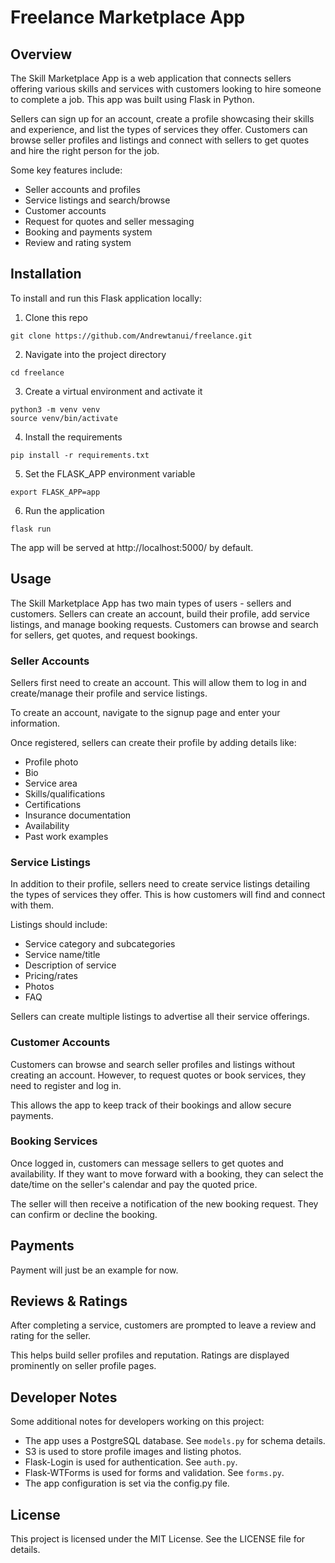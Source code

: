 # Freelance Marketplace App

## Overview

The Skill Marketplace App is a web application that connects sellers offering various skills and services with customers looking to hire someone to complete a job. This app was built using Flask in Python. 

Sellers can sign up for an account, create a profile showcasing their skills and experience, and list the types of services they offer. Customers can browse seller profiles and listings and connect with sellers to get quotes and hire the right person for the job.

Some key features include:

- Seller accounts and profiles
- Service listings and search/browse 
- Customer accounts
- Request for quotes and seller messaging
- Booking and payments system
- Review and rating system

## Installation

To install and run this Flask application locally:

1. Clone this repo
```
git clone https://github.com/Andrewtanui/freelance.git
```

2. Navigate into the project directory
```
cd freelance
```

3. Create a virtual environment and activate it
```
python3 -m venv venv
source venv/bin/activate
```

4. Install the requirements
```
pip install -r requirements.txt
```

5. Set the FLASK_APP environment variable
```
export FLASK_APP=app
```

6. Run the application
```
flask run
```

The app will be served at http://localhost:5000/ by default.

## Usage

The Skill Marketplace App has two main types of users - sellers and customers. Sellers can create an account, build their profile, add service listings, and manage booking requests. Customers can browse and search for sellers, get quotes, and request bookings.

### Seller Accounts

Sellers first need to create an account. This will allow them to log in and create/manage their profile and service listings.

To create an account, navigate to the signup page and enter your information.

Once registered, sellers can create their profile by adding details like:
- Profile photo
- Bio 
- Service area
- Skills/qualifications
- Certifications
- Insurance documentation
- Availability
- Past work examples

### Service Listings

In addition to their profile, sellers need to create service listings detailing the types of services they offer. This is how customers will find and connect with them.

Listings should include:
- Service category and subcategories
- Service name/title 
- Description of service
- Pricing/rates
- Photos
- FAQ

Sellers can create multiple listings to advertise all their service offerings.

### Customer Accounts

Customers can browse and search seller profiles and listings without creating an account. However, to request quotes or book services, they need to register and log in.

This allows the app to keep track of their bookings and allow secure payments.

### Booking Services

Once logged in, customers can message sellers to get quotes and availability. If they want to move forward with a booking, they can select the date/time on the seller's calendar and pay the quoted price.

The seller will then receive a notification of the new booking request. They can confirm or decline the booking.

## Payments

Payment will just be an example for now.

## Reviews & Ratings

After completing a service, customers are prompted to leave a review and rating for the seller.

This helps build seller profiles and reputation. Ratings are displayed prominently on seller profile pages.

## Developer Notes

Some additional notes for developers working on this project:

- The app uses a PostgreSQL database. See `models.py` for schema details.
- S3 is used to store profile images and listing photos.
- Flask-Login is used for authentication. See `auth.py`.
- Flask-WTForms is used for forms and validation. See `forms.py`.
- The app configuration is set via the config.py file.

## License

This project is licensed under the MIT License. See the LICENSE file for details.
